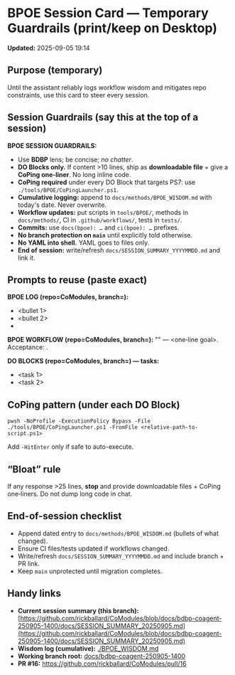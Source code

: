 # BPOE Session Card — Temporary Guardrails (print/keep on Desktop)
**Updated:** 2025-09-05 19:14 

## Purpose (temporary)
Until the assistant reliably logs workflow wisdom and mitigates repo constraints, use this card to steer every session.

## Session Guardrails (say this at the top of a session)
**BPOE SESSION GUARDRAILS:** 
- Use **BDBP** lens; be concise; *no chatter*.
- **DO Blocks only.** If content >10 lines, ship as **downloadable file** + give a **CoPing one‑liner**. No long inline code.
- **CoPing required** under every DO Block that targets PS7: use `./tools/BPOE/CoPingLauncher.ps1`.
- **Cumulative logging:** append to `docs/methods/BPOE_WISDOM.md` with today's date. Never overwrite.
- **Workflow updates:** put scripts in `tools/BPOE/`, methods in `docs/methods/`, CI in `.github/workflows/`, tests in `tests/`.
- **Commits:** use `docs(bpoe): …` and `ci(bpoe): …` prefixes.
- **No branch protection on `main`** until explicitly told otherwise.
- **No YAML into shell.** YAML goes to files only.
- **End of session:** write/refresh `docs/SESSION_SUMMARY_YYYYMMDD.md` and link it.

## Prompts to reuse (paste exact)

**BPOE LOG (repo=CoModules, branch=<current>):**
- <bullet 1>
- <bullet 2>
- <etc>

**BPOE WORKFLOW (repo=CoModules, branch=<current>):** "<workflow name>" — <one‑line goal>. Acceptance: <checks>.

**DO BLOCKS (repo=CoModules, branch=<current>) — tasks:**
- <task 1>
- <task 2>

## CoPing pattern (under each DO Block)
```
pwsh -NoProfile -ExecutionPolicy Bypass -File ./tools/BPOE/CoPingLauncher.ps1 -FromFile <relative-path-to-script.ps1>
```
Add `-HitEnter` only if safe to auto-execute.

## “Bloat” rule
If any response >25 lines, **stop** and provide downloadable files + CoPing one‑liners. Do not dump long code in chat.

## End-of-session checklist
- Append dated entry to `docs/methods/BPOE_WISDOM.md` (bullets of what changed).
- Ensure CI files/tests updated if workflows changed.
- Write/refresh `docs/SESSION_SUMMARY_YYYYMMDD.md` and include branch + PR link.
- Keep `main` unprotected until migration completes.

## Handy links
- **Current session summary (this branch):** [https://github.com/rickballard/CoModules/blob/docs/bdbp-coagent-250905-1400/docs/SESSION_SUMMARY_20250905.md](https://github.com/rickballard/CoModules/blob/docs/bdbp-coagent-250905-1400/docs/SESSION_SUMMARY_20250905.md)
- **Wisdom log (cumulative):** [./BPOE_WISDOM.md](./BPOE_WISDOM.md)
- **Working branch root:** [docs/bdbp-coagent-250905-1400](https://github.com/rickballard/CoModules/blob/docs/bdbp-coagent-250905-1400/)
- **PR #16:** https://github.com/rickballard/CoModules/pull/16

